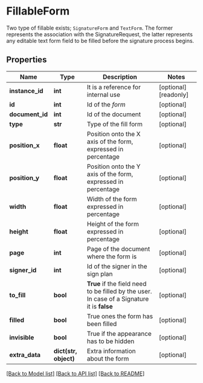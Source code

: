# FillableForm

Two type of fillable exists; `SignatureForm` and `TextForm`. The former represents the association with the SignatureRequest, the latter represents any editable text form field to be filled before the signature process begins.
## Properties
Name | Type | Description | Notes
------------ | ------------- | ------------- | -------------
**instance_id** | **int** | It is a reference for internal use | [optional] [readonly] 
**id** | **int** | Id of the _form_ | [optional] 
**document_id** | **int** | Id of the document | [optional] 
**type** | **str** | Type of the fill form | [optional] 
**position_x** | **float** | Position onto the X axis of the form, expressed in percentage | [optional] 
**position_y** | **float** | Position onto the Y axis of the form, expressed in percentage | [optional] 
**width** | **float** | Width of the form expressed in percentage | [optional] 
**height** | **float** | Height of the form expressed in percentage | [optional] 
**page** | **int** | Page of the document where the form is | [optional] 
**signer_id** | **int** | Id of the signer in the sign plan | [optional] 
**to_fill** | **bool** | **True** if the field need to be filled by the user. In case of a Signature it is **false**  | [optional] 
**filled** | **bool** | True ones the form has been filled | [optional] 
**invisible** | **bool** | True if the appearance has to be hidden | [optional] 
**extra_data** | **dict(str, object)** | Extra information about the form | [optional] 

[[Back to Model list]](../README.md#documentation-for-models) [[Back to API list]](../README.md#documentation-for-api-endpoints) [[Back to README]](../README.md)


